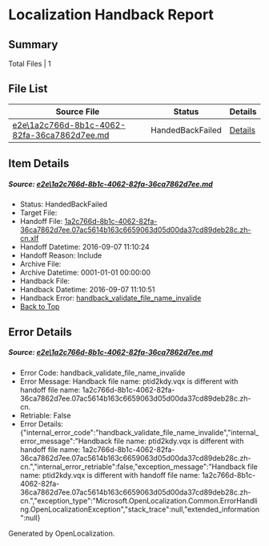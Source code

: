 # <a name='report-top'></a> Localization Handback Report

## Summary
 Total Files | 1

## File List
 Source File | Status | Details 
 ----------- | ------ | ------- 
 [e2e\1a2c766d-8b1c-4062-82fa-36ca7862d7ee.md](https://github.com/OpenLocalizationTestOrg/ol-test0/blob/c35873621dab4bc4b7417b48abe37db0736a5c50/e2e/1a2c766d-8b1c-4062-82fa-36ca7862d7ee.md) | HandedBackFailed | [Details](#d6ac4e61a9aa47bd9792f351b04d91b053783e241)

## Item Details
##### <a name='d6ac4e61a9aa47bd9792f351b04d91b053783e241'></a> Source: [e2e\1a2c766d-8b1c-4062-82fa-36ca7862d7ee.md](https://github.com/OpenLocalizationTestOrg/ol-test0/blob/c35873621dab4bc4b7417b48abe37db0736a5c50/e2e/1a2c766d-8b1c-4062-82fa-36ca7862d7ee.md)
* Status: HandedBackFailed
* Target File: 
* Handoff File: [1a2c766d-8b1c-4062-82fa-36ca7862d7ee.07ac5614b163c6659063d05d00da37cd89deb28c.zh-cn.xlf](https://github.com/OpenLocalizationTestOrg/ol-test0-handoff/blob/78c1f349c3689758178db497c1f1fd1ecafaf996/ol-handoff/OpenLocalizationTestOrg/ol-test0-zhcn/ci/ht/1a2c766d-8b1c-4062-82fa-36ca7862d7ee.07ac5614b163c6659063d05d00da37cd89deb28c.zh-cn.xlf)
* Handoff Datetime: 2016-09-07 11:10:24
* Handoff Reason: Include
* Archive File: 
* Archive Datetime: 0001-01-01 00:00:00
* Handback File: 
* Handback Datetime: 2016-09-07 11:10:51
* Handback Error: [handback_validate_file_name_invalide](#d6ac4e61a9aa47bd9792f351b04d91b053783e241handback_validate_file_name_invalide)
* [Back to Top](#report-top)


## Error Details
##### <a name='d6ac4e61a9aa47bd9792f351b04d91b053783e241handback_validate_file_name_invalide'></a> Source: [e2e\1a2c766d-8b1c-4062-82fa-36ca7862d7ee.md](#d6ac4e61a9aa47bd9792f351b04d91b053783e241)
* Error Code: handback_validate_file_name_invalide
* Error Message: Handback file name: ptid2kdy.vqx is different with handoff file name: 1a2c766d-8b1c-4062-82fa-36ca7862d7ee.07ac5614b163c6659063d05d00da37cd89deb28c.zh-cn.
* Retriable: False
* Error Details: {"internal_error_code":"handback_validate_file_name_invalide","internal_error_message":"Handback file name: ptid2kdy.vqx is different with handoff file name: 1a2c766d-8b1c-4062-82fa-36ca7862d7ee.07ac5614b163c6659063d05d00da37cd89deb28c.zh-cn.","internal_error_retriable":false,"exception_message":"Handback file name: ptid2kdy.vqx is different with handoff file name: 1a2c766d-8b1c-4062-82fa-36ca7862d7ee.07ac5614b163c6659063d05d00da37cd89deb28c.zh-cn.","exception_type":"Microsoft.OpenLocalization.Common.ErrorHandling.OpenLocalizationException","stack_trace":null,"extended_information":null}


Generated by OpenLocalization.
